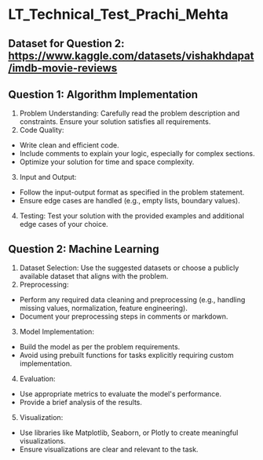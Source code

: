 # LT_Technical_Test_Prachi_Mehta

## Dataset for Question 2: https://www.kaggle.com/datasets/vishakhdapat/imdb-movie-reviews
## Question 1: Algorithm Implementation

  1. Problem Understanding: Carefully read the problem description and constraints.
  Ensure your solution satisfies all requirements.
  2. Code Quality:
  - Write clean and efficient code.
  - Include comments to explain your logic, especially for complex sections.
  - Optimize your solution for time and space complexity.
  3. Input and Output:
  - Follow the input-output format as specified in the problem statement.
  - Ensure edge cases are handled (e.g., empty lists, boundary values).
  4. Testing: Test your solution with the provided examples and additional edge cases of
  your choice.

## Question 2: Machine Learning

1. Dataset Selection: Use the suggested datasets or choose a publicly available dataset
that aligns with the problem.
2. Preprocessing:
- Perform any required data cleaning and preprocessing (e.g., handling missing
values, normalization, feature engineering).
- Document your preprocessing steps in comments or markdown.
3. Model Implementation:
- Build the model as per the problem requirements.
- Avoid using prebuilt functions for tasks explicitly requiring custom
implementation.

4. Evaluation:
- Use appropriate metrics to evaluate the model's performance.
- Provide a brief analysis of the results.
5. Visualization:
- Use libraries like Matplotlib, Seaborn, or Plotly to create meaningful
visualizations.
- Ensure visualizations are clear and relevant to the task.



